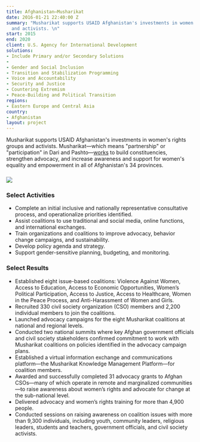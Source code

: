 ```yaml
---
title: Afghanistan—Musharikat
date: 2016-01-21 22:40:00 Z
summary: "Musharikat supports USAID Afghanistan's investments in women's rights groups
  and activists. \n"
start: 2015
end: 2020
client: U.S. Agency for International Development
solutions:
- Include Primary and/or Secondary Solutions
- 
- Gender and Social Inclusion
- Transition and Stabilization Programming
- Voice and Accountability
- Security and Justice
- Countering Extremism
- Peace-Building and Political Transition
regions:
- Eastern Europe and Central Asia
country:
- Afghanistan
layout: project
---
```


Musharikat supports USAID Afghanistan's investments in women's rights groups and activists. Musharikat—which means "partnership" or "participation" in Dari and Pashto—[works](https://dai-global-developments.com/articles/women-and-girls-advocate-for-their-place-in-afghanistans-social-and-political-mainstream/) to build constituencies, strengthen advocacy, and increase awareness and support for women's equality and empowerment in all of Afghanistan's 34 provinces.

###  ![][1]

###  Select Activities

* Complete an initial inclusive and nationally representative consultative process, and operationalize priorities identified.
* Assist coalitions to use traditional and social media, online functions, and international exchanges.
* Train organizations and coalitions to improve advocacy, behavior change campaigns, and sustainability.
* Develop policy agenda and strategy.
* Support gender-sensitive planning, budgeting, and monitoring.

### Select Results

* Established eight issue-based coalitions: Violence Against Women, Access to Education, Access to Economic Opportunities, Women’s Political Participation, Access to Justice, Access to Healthcare, Women in the Peace Process, and Anti-Harassment of Women and Girls.
* Recruited 330 civil society organization (CSO) members and 2,200 individual members to join the coalitions.
* Launched advocacy campaigns for the eight Musharikat coalitions at national and regional levels.
* Conducted two national summits where key Afghan government officials and civil society stakeholders confirmed commitment to work with Musharikat coalitions on policies identified in the advocacy campaign plans.
* Established a virtual information exchange and communications platform—the Musharikat Knowledge Management Platform—for coalition members.
* Awarded and successfully completed 31 advocacy grants to Afghan CSOs—many of which operate in remote and marginalized communities—to raise awareness about women’s rights and advocate for change at the sub-national level.
* Delivered advocacy and women’s rights training for more than 4,900 people.
* Conducted sessions on raising awareness on coalition issues with more than 9,300 individuals, including youth, community leaders, religious leaders, students and teachers, government officials, and civil society activists. 

[1]: https://assetify-dai.com/projects/Musharikat-web.jpg
